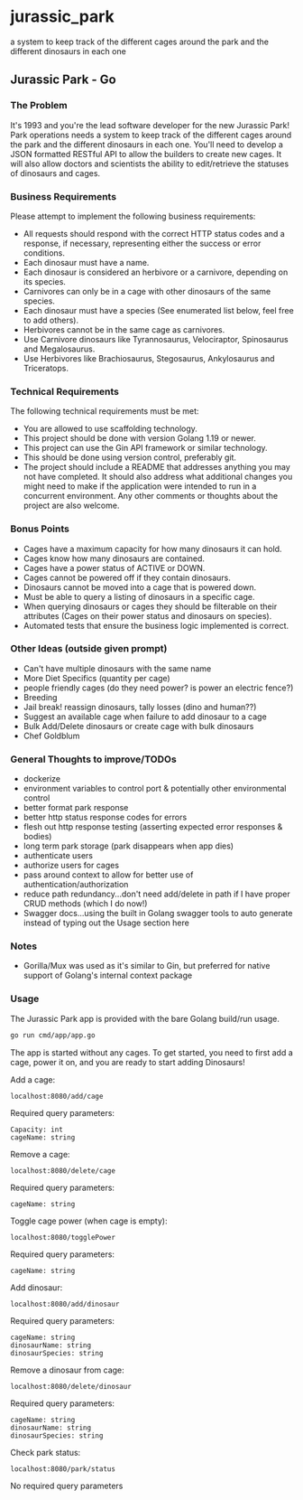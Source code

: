 # jurassic_park
a system to keep track of the different cages around the park and the different dinosaurs in each one

## Jurassic Park - Go

### The Problem
It's 1993 and you're the lead software developer for the new Jurassic Park! Park
operations needs a system to keep track of the different cages around the park and the
different dinosaurs in each one. You'll need to develop a JSON formatted RESTful API
to allow the builders to create new cages. It will also allow doctors and scientists the
ability to edit/retrieve the statuses of dinosaurs and cages.

### Business Requirements
Please attempt to implement the following business requirements:
- All requests should respond with the correct HTTP status codes and a response, if
necessary, representing either the success or error conditions.
- Each dinosaur must have a name.
- Each dinosaur is considered an herbivore or a carnivore, depending on its species.
- Carnivores can only be in a cage with other dinosaurs of the same species.
- Each dinosaur must have a species (See enumerated list below, feel free to add
others).
- Herbivores cannot be in the same cage as carnivores.
- Use Carnivore dinosaurs like Tyrannosaurus, Velociraptor, Spinosaurus and
Megalosaurus.
- Use Herbivores like Brachiosaurus, Stegosaurus, Ankylosaurus and Triceratops.

### Technical Requirements
The following technical requirements must be met:
- You are allowed to use scaffolding technology.
- This project should be done with version Golang 1.19 or newer.
- This project can use the Gin API framework or similar technology.
- This should be done using version control, preferably git.
- The project should include a README that addresses anything you may not have
completed. It should also address what additional changes you might need to make
if the application were intended to run in a concurrent environment. Any other
comments or thoughts about the project are also welcome.

### Bonus Points
- Cages have a maximum capacity for how many dinosaurs it can hold.
- Cages know how many dinosaurs are contained.
- Cages have a power status of ACTIVE or DOWN.
- Cages cannot be powered off if they contain dinosaurs.
- Dinosaurs cannot be moved into a cage that is powered down.
- Must be able to query a listing of dinosaurs in a specific cage.
- When querying dinosaurs or cages they should be filterable on their attributes
(Cages on their power status and dinosaurs on species).
- Automated tests that ensure the business logic implemented is correct.

### Other Ideas (outside given prompt)
- Can't have multiple dinosaurs with the same name
- More Diet Specifics (quantity per cage)
- people friendly cages (do they need power? is power an electric fence?)
- Breeding
- Jail break! reassign dinosaurs, tally losses (dino and human??)
- Suggest an available cage when failure to add dinosaur to a cage
- Bulk Add/Delete dinosaurs or create cage with bulk dinosaurs
- Chef Goldblum

### General Thoughts to improve/TODOs
- dockerize
- environment variables to control port & potentially other environmental control
- better format park response
- better http status response codes for errors
- flesh out http response testing (asserting expected error responses & bodies)
- long term park storage (park disappears when app dies)
- authenticate users
- authorize users for cages
- pass around context to allow for better use of authentication/authorization
- reduce path redundancy...don't need add/delete in path if I have proper CRUD methods (which I do now!)
- Swagger docs...using the built in Golang swagger tools to auto generate instead of typing out the Usage section here

### Notes
- Gorilla/Mux was used as it's similar to Gin, but preferred for native support of Golang's internal context package

### Usage

The Jurassic Park app is provided with the bare Golang build/run usage.

```bash
go run cmd/app/app.go
```

The app is started without any cages. To get started, you need to first add a cage, power it on, and you are ready to start adding Dinosaurs!

Add a cage:
```
localhost:8080/add/cage
```
Required query parameters:
```
Capacity: int
cageName: string
```

Remove a cage:
```
localhost:8080/delete/cage
```
Required query parameters:
```
cageName: string
```

Toggle cage power (when cage is empty):
```
localhost:8080/togglePower
```
Required query parameters:
```
cageName: string
```

Add dinosaur:
```
localhost:8080/add/dinosaur
```
Required query parameters:
```
cageName: string
dinosaurName: string
dinosaurSpecies: string
```

Remove a dinosaur from cage:
```
localhost:8080/delete/dinosaur
```
Required query parameters:
```
cageName: string
dinosaurName: string
dinosaurSpecies: string
```

Check park status:
```
localhost:8080/park/status
```
No required query parameters